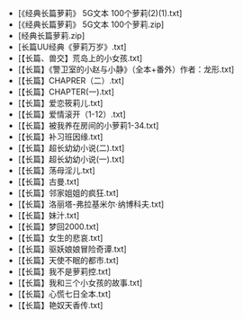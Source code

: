 * [《经典长篇萝莉》 5G文本 100个萝莉(2)(1).txt]
* [《经典长篇萝莉》 5G文本 100个萝莉.zip]
* [经典长篇萝莉.zip]
* [长篇UU经典《萝莉万岁》.txt]
* [【长篇、兽交】荒岛上的小女孩.txt]
* [【长篇】《警卫室的小赵与小静》（全本+番外）作者：龙形.txt]
* [【长篇】CHAPRER（二）.txt]
* [【长篇】CHAPTER(一).txt]
* [【长篇】爱恋筱莉儿.txt]
* [【长篇】爱情滚开（1-12）.txt]
* [【长篇】被我养在房间的小萝莉1-34.txt]
* [【长篇】补习班因缘.txt]
* [【长篇】超长幼幼小说(二).txt]
* [【长篇】超长幼幼小说(一).txt]
* [【长篇】荡母淫儿.txt]
* [【长篇】古曼.txt]
* [【长篇】邻家姐姐的疯狂.txt]
* [【长篇】洛丽塔-弗拉基米尔·纳博科夫.txt]
* [【长篇】妹汁.txt]
* [【长篇】梦回2000.txt]
* [【长篇】女生的悲哀.txt]
* [【长篇】驱妖娘娘冒险奇谭.txt]
* [【长篇】天使不眠的都市.txt]
* [【长篇】我不是萝莉控.txt]
* [【长篇】我和三个小女孩的故事.txt]
* [【长篇】心慌七日全本.txt]
* [【长篇】艳奴天香传.txt]
